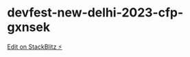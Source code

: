 # devfest-new-delhi-2023-cfp-gxnsek

[Edit on StackBlitz ⚡️](https://stackblitz.com/edit/devfest-new-delhi-2023-cfp-gxnsek)